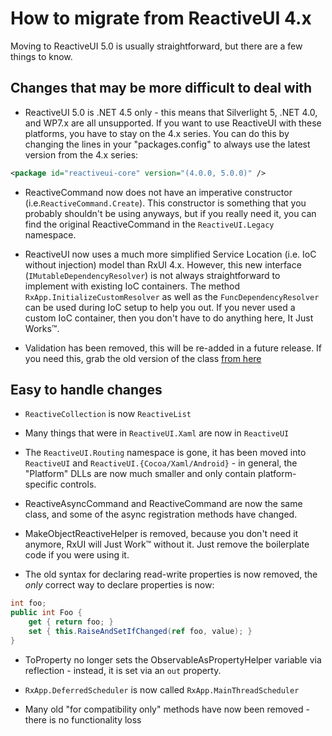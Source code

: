 # How to migrate from ReactiveUI 4.x

Moving to ReactiveUI 5.0 is usually straightforward, but there are a few things
to know.

## Changes that may be more difficult to deal with

* ReactiveUI 5.0 is .NET 4.5 only - this means that Silverlight 5, .NET 4.0, and
  WP7.x are all unsupported. If you want to use ReactiveUI with these platforms,
  you have to stay on the 4.x series. You can do this by changing the lines in
  your "packages.config" to always use the latest version from the 4.x series:

```xml
<package id="reactiveui-core" version="(4.0.0, 5.0.0)" />
```

* ReactiveCommand now does not have an imperative constructor (i.e.`ReactiveCommand.Create`). This constructor is something that you probably shouldn't be using anyways, but if you really need it, you can find the original ReactiveCommand in the `ReactiveUI.Legacy` namespace.

* ReactiveUI now uses a much more simplified Service Location (i.e. IoC without injection) model than RxUI 4.x. However, this new interface (`IMutableDependencyResolver`) is not always straightforward to implement with existing IoC containers. The method `RxApp.InitializeCustomResolver` as well as the `FuncDependencyResolver` can be used during IoC setup to help you out. If you never used a custom IoC container, then you don't have to do anything here, It Just Works™.

* Validation has been removed, this will be re-added in a future release. If you
  need this, grab the old version of the class [from
  here](https://github.com/reactiveui/ReactiveUI/blob/4.6.4/ReactiveUI/Validation.cs)

## Easy to handle changes

* `ReactiveCollection` is now `ReactiveList`

* Many things that were in `ReactiveUI.Xaml` are now in `ReactiveUI`

* The `ReactiveUI.Routing` namespace is gone, it has been moved into `ReactiveUI` and `ReactiveUI.{Cocoa/Xaml/Android}` - in general, the "Platform" DLLs are now much smaller and only contain platform-specific controls.

* ReactiveAsyncCommand and ReactiveCommand are now the same class, and some of the async registration methods have changed.

* MakeObjectReactiveHelper is removed, because you don't need it anymore, RxUI will Just Work™ without it. Just remove the boilerplate code if you were using it.

* The old syntax for declaring read-write properties is now removed, the *only*
  correct way to declare properties is now:

```cs
int foo;
public int Foo {
    get { return foo; }
    set { this.RaiseAndSetIfChanged(ref foo, value); }
}
```

* ToProperty no longer sets the ObservableAsPropertyHelper variable via reflection - instead, it is set via an `out` property.

* `RxApp.DeferredScheduler` is now called `RxApp.MainThreadScheduler`

* Many old "for compatibility only" methods have now been removed - there is no functionality loss
